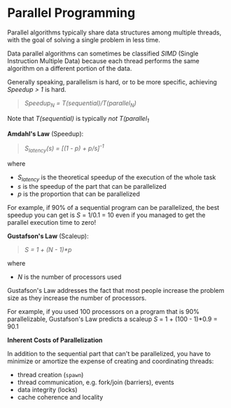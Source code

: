 # Parallel Programming

Parallel algorithms typically share data structures among multiple threads,
with the goal of solving a single problem in less time.

Data parallel algorithms can sometimes be classified *SIMD* (Single Instruction
Multiple Data) because each thread performs the same algorithm on a different
portion of the data.

Generally speaking, parallelism is hard, or to be more specific, achieving
<var>Speedup > 1</var> is hard.

> <var>Speedup<sub>N</sub> = T(sequential)/T(parallel<sub>N</sub>)</var>

Note that <var>T(sequential)</var> is typically _not_ <var>T(parallel<sub>1</sub></var>

**Amdahl's Law** (Speedup):

> <var>S<sub>latency</sub>(s) = [(1 - p) + p/s]<sup>-1</sup></var>

where
* <var>S<sub>latency</sub></var> is the theoretical speedup of the execution of the whole task
* <var>s</var> is the speedup of the part that can be parallelized
* <var>p</var> is the proportion that can be parallelized

For example, if 90% of a sequential program can be parallelized,
the best speedup you can get is <var>S</var> = 1/0.1 = 10 even if you managed to
get the parallel execution time to zero!

**Gustafson's Law** (Scaleup):

> <var>S = 1 + (N - 1)*p</var>

where
* <var>N</var> is the number of processors used

Gustafson's Law addresses the fact that most people increase the problem size
as they increase the number of processors.

For example, if you used 100 processors on a program that is 90% parallelizable,
Gustafson's Law predicts a scaleup <var>S</var> = 1 + (100 - 1)*0.9 = 90.1

**Inherent Costs of Parallelization**

In addition to the sequential part that can't be parallelized, you have to
minimize or amortize the expense of creating and coordinating threads:
* thread creation (`spawn`)
* thread communication, e.g. fork/join (barriers), events
* data integrity (locks)
* cache coherence and locality







